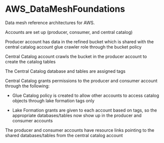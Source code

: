 # AWS_DataMeshFoundations
Data mesh reference architectures for AWS.



Accounts are set up (producer, consumer, and central catalog) 

Producer account has data in the refined bucket which is shared with the central catalog account glue crawler role through the bucket policy 


Central Catalog account crawls the bucket in the producer account to create the catalog tables 

The Central Catalog database and tables are assigned tags 

Central Catalog grants permissions to the producer and consumer account through the following: 

  * Glue Catalog policy is created to allow other accounts to access catalog objects through lake formation tags only 

  * Lake Formation grants are given to each account based on tags, so the appropriate databases/tables now show up in the producer and consumer accounts 

The producer and consumer accounts have resource links pointing to the shared databases/tables from the central catalog account 
